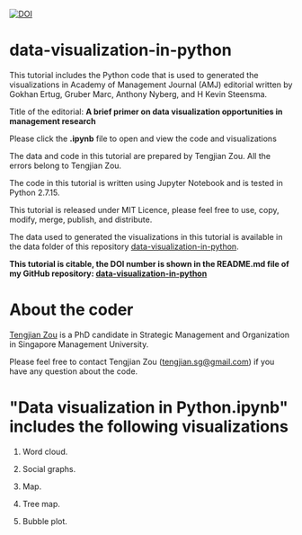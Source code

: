 [![DOI](https://zenodo.org/badge/147058561.svg)](https://zenodo.org/badge/latestdoi/147058561)

# data-visualization-in-python

This tutorial includes the Python code that is used to generated the visualizations in Academy of Management Journal (AMJ) editorial written by Gokhan Ertug, Gruber Marc, Anthony Nyberg, and H Kevin Steensma.

Title of the editorial: **A brief primer on data visualization opportunities in management research**

Please click the **.ipynb** file to open and view the code and visualizations

The data and code in this tutorial are prepared by Tengjian Zou. All the errors belong to Tengjian Zou.

The code in this tutorial is written using Jupyter Notebook and is tested in Python 2.7.15. 

This tutorial is released under MIT Licence, please feel free to use, copy, modify, merge, publish, and distribute.

The data used to generated the visualizations in this tutorial is available in the data folder of this repository [data-visualization-in-python](https://github.com/tengjian-zou/data-visualization-in-python).

**This tutorial is citable, the DOI number is shown in the README.md file of my GitHub repository: [data-visualization-in-python](https://github.com/tengjian-zou/data-visualization-in-python)**

# About the coder

[Tengjian Zou](https://scholar.google.com.sg/citations?user=arvv8voAAAAJ&hl=en&oi=ao) is a PhD candidate in Strategic Management and Organization in Singapore Management University.

Please feel free to contact Tengjian Zou (tengjian.sg@gmail.com) if you have any question about the code.

# "Data visualization in Python.ipynb" includes the following visualizations

1. Word cloud.

2. Social graphs.

3. Map.

4. Tree map.

5. Bubble plot.
